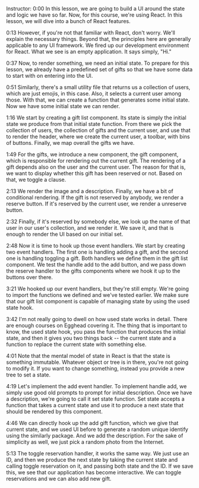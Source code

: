 Instructor: 0:00 In this lesson, we are going to build a UI around the state and logic we have so far. Now, for this course, we're using React. In this lesson, we will dive into a bunch of React features.

0:13 However, if you're not that familiar with React, don't worry. We'll explain the necessary things. Beyond that, the principles here are generally applicable to any UI framework. We fired up our development environment for React. What we see is an empty application. It says simply, "Hi."

0:37 Now, to render something, we need an initial state. To prepare for this lesson, we already have a predefined set of gifts so that we have some data to start with on entering into the UI.

0:51 Similarly, there's a small utility file that returns us a collection of users, which are just emojis, in this case. Also, it selects a current user among those. With that, we can create a function that generates some initial state. Now we have some initial state we can render.

1:16 We start by creating a gift list component. Its state is simply the initial state we produce from that initial state function. From there we pick the collection of users, the collection of gifts and the current user, and use that to render the header, where we create the current user, a toolbar, with bins of buttons. Finally, we map overall the gifts we have.

1:49 For the gifts, we introduce a new component, the gift component, which is responsible for rendering out the current gift. The rendering of a gift depends also on the user and the current user. The reason for that is, we want to display whether this gift has been reserved or not. Based on that, we toggle a clause.

2:13 We render the image and a description. Finally, we have a bit of conditional rendering. If the gift is not reserved by anybody, we render a reserve button. If it's reserved by the current user, we render a unreserve button.

2:32 Finally, if it's reserved by somebody else, we look up the name of that user in our user's collection, and we render it. We save it, and that is enough to render the UI based on our initial set.

2:48 Now it is time to hook up those event handlers. We start by creating two event handlers. The first one is handling adding a gift, and the second one is handling toggling a gift. Both handlers we define them in the gift list component. We test the handle add to the add button, and we pass down the reserve handler to the gifts components where we hook it up to the buttons over there.

3:21 We hooked up our event handlers, but they're still empty. We're going to import the functions we defined and we've tested earlier. We make sure that our gift list component is capable of managing state by using the used state hook.

3:42 I'm not really going to dwell on how used state works in detail. There are enough courses on Egghead covering it. The thing that is important to know, the used state hook, you pass the function that produces the initial state, and then it gives you two things back -- the current state and a function to replace the current state with something else.

4:01 Note that the mental model of state in React is that the state is something immutable. Whatever object or tree is in there, you're not going to modify it. If you want to change something, instead you provide a new tree to set a state.

4:19 Let's implement the add event handler. To implement handle add, we simply use good old prompts to prompt for initial description. Once we have a description, we're going to call it set state function. Set state accepts a function that takes a current state and use it to produce a next state that should be rendered by this component.

4:46 We can directly hook up the add gift function, which we give that current state, and we used UI before to generate a random unique identify using the similarly package. And we add the description. For the sake of simplicity as well, we just pick a random photo from the Internet.

5:13 The toggle reservation handler, it works the same way. We just use an ID, and then we produce the next state by taking the current state and calling toggle reservation on it, and passing both state and the ID. If we save this, we see that our application has become interactive. We can toggle reservations and we can also add new gift.

